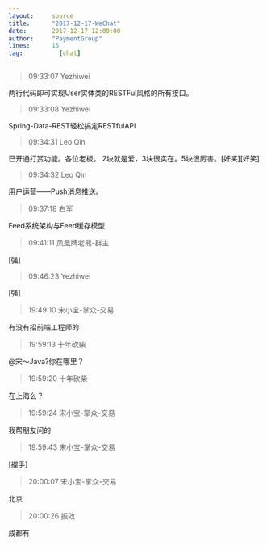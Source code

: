 ```yaml
---
layout:     source 
title:      "2017-12-17-WeChat"
date:       2017-12-17 12:00:00
author:     "PaymentGroup"
lines:      15 
tag:		  [chat]
---
```

> 09:33:07  Yezhiwei  
   
两行代码即可实现User实体类的RESTFul风格的所有接口。  
   
> 09:33:08  Yezhiwei  
   
Spring-Data-REST轻松搞定RESTfulAPI  
   
> 09:34:31  Leo Qin  
   
已开通打赏功能。各位老板。 2块就是爱，3块很实在。5块很厉害。[奸笑][奸笑]  
   
> 09:34:32  Leo Qin  
   
用户运营——Push消息推送。  
   
> 09:37:18  右军  
   
Feed系统架构与Feed缓存模型  
   
> 09:41:11  凤凰牌老熊-群主  
   
[强]  
   
> 09:46:23  Yezhiwei  
   
[强]  
   
> 19:49:10  宋小宝-掌众-交易  
   
有没有招前端工程师的  
   
> 19:59:13  十年砍柴  
   
@宋～Java?你在哪里？  
   
> 19:59:20  十年砍柴  
   
在上海么？  
   
> 19:59:24  宋小宝-掌众-交易  
   
我帮朋友问的  
   
> 19:59:43  宋小宝-掌众-交易  
   
[握手]  
   
> 20:00:07  宋小宝-掌众-交易  
   
北京  
   
> 20:00:26  振效  
   
成都有  
   
